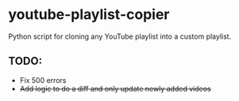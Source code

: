 # youtube-playlist-copier
Python script for cloning any YouTube playlist into a custom playlist.

## TODO:
- Fix 500 errors
- ~~Add logic to do a diff and only update newly added videos~~
